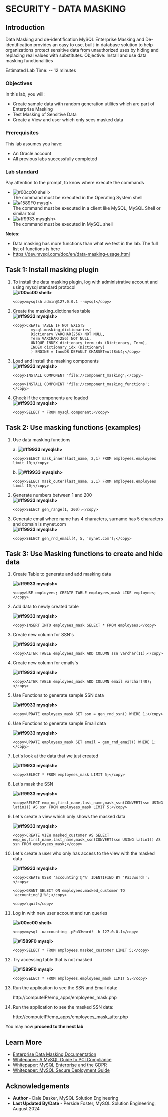 # SECURITY - DATA MASKING

## Introduction
Data Masking and de-identification
MySQL Enterprise Masking and De-identification provides an easy to use, built-in database solution to help organizations protect sensitive data from unauthorized uses by hiding and replacing real values with substitutes.
Objective: Install and use data masking functionalities

Estimated Lab Time: -- 12 minutes

### Objectives

In this lab, you will:
* Create sample data with random generation utilites which are part of Enterprise Masking
* Test Masking of Sensitive Data
* Create a View and user which only sees masked data

### Prerequisites

This lab assumes you have:
* An Oracle account
* All previous labs successfully completed

### Lab standard

Pay attention to the prompt, to know where execute the commands 
* ![#00cc00](https://via.placeholder.com/15/00cc00/000000?text=+) shell>  
  The command must be executed in the Operating System shell
* ![#1589F0](https://via.placeholder.com/15/1589F0/000000?text=+) mysql>  
  The command must be executed in a client like MySQL, MySQL Shell or similar tool
* ![#ff9933](https://via.placeholder.com/15/ff9933/000000?text=+) mysqlsh>  
  The command must be executed in MySQL shell
    

**Notes:**
- Data masking has more functions than what we test in the lab. The full list of functions is here
- https://dev.mysql.com/doc/en/data-masking-usage.html 

## Task 1: Install masking plugin

1. To install the data masking plugin, log with administrative account and using mysql standard protocol  
    **![#00cc00](https://via.placeholder.com/15/00cc00/000000?text=+) shell>** 
    ```
    <copy>mysqlsh admin@127.0.0.1 --mysql</copy>
    ```

2. Create the masking_dictionaries table  
    **![#ff9933](https://via.placeholder.com/15/ff9933/000000?text=+) mysqlsh>** 
    ```
    <copy>CREATE TABLE IF NOT EXISTS
            mysql.masking_dictionaries(
            Dictionary VARCHAR(256) NOT NULL,
            Term VARCHAR(256) NOT NULL,
            UNIQUE INDEX dictionary_term_idx (Dictionary, Term),
            INDEX dictionary_idx (Dictionary)
            ) ENGINE = InnoDB DEFAULT CHARSET=utf8mb4;</copy>
    ```

3. Load and install the masking components  
    **![#ff9933](https://via.placeholder.com/15/ff9933/000000?text=+) mysqlsh>** 
    ```
    <copy>INSTALL COMPONENT 'file://component_masking';</copy>
    ```

    ```
    <copy>INSTALL COMPONENT 'file://component_masking_functions';</copy>
    ```

4. Check if the components are loaded  
    **![#ff9933](https://via.placeholder.com/15/ff9933/000000?text=+) mysqlsh>** 
    ```
    <copy>SELECT * FROM mysql.component;</copy>
    ```

## Task 2: Use masking functions (examples)

1. Use data masking functions

    a. **![#ff9933](https://via.placeholder.com/15/ff9933/000000?text=+) mysqlsh>** 
    ```
    <copy>SELECT mask_inner(last_name, 2,1) FROM employees.employees limit 10;</copy>
    ```

    b. **![#ff9933](https://via.placeholder.com/15/ff9933/000000?text=+) mysqlsh>** 
    ```
    <copy>SELECT mask_outer(last_name, 2,1) FROM employees.employees limit 10;</copy>
    ```

2. Generate numbers between 1 and 200  
    **![#ff9933](https://via.placeholder.com/15/ff9933/000000?text=+) mysqlsh>**  
    ```
    <copy>SELECT gen_range(1, 200);</copy>
    ```

3. Generate email where name has 4 characters, surname has 5 characters and domain is mynet.com  
    **![#ff9933](https://via.placeholder.com/15/ff9933/000000?text=+) mysqlsh>**  
    ```
    <copy>SELECT gen_rnd_email(4, 5, 'mynet.com');</copy>
    ```


## Task 3: Use Masking functions to create and hide data

1. Create Table to generate and add masking data

    **![#ff9933](https://via.placeholder.com/15/ff9933/000000?text=+) mysqlsh>** 
    ```
    <copy>USE employees; CREATE TABLE employees_mask LIKE employees;</copy>
    ```

2. Add data to newly created table

    **![#ff9933](https://via.placeholder.com/15/ff9933/000000?text=+) mysqlsh>**  
    ```
    <copy>INSERT INTO employees_mask SELECT * FROM employees;</copy>
    ```

3. Create new column for SSN's

    **![#ff9933](https://via.placeholder.com/15/ff9933/000000?text=+) mysqlsh>**  
    ```
    <copy>ALTER TABLE employees_mask ADD COLUMN ssn varchar(11);</copy>
    ```

4. Create new column for emails's

    **![#ff9933](https://via.placeholder.com/15/ff9933/000000?text=+) mysqlsh>**  
    ```
    <copy>ALTER TABLE employees_mask ADD COLUMN email varchar(40);</copy>
    ```

5. Use Functions to generate sample SSN data

    **![#ff9933](https://via.placeholder.com/15/ff9933/000000?text=+) mysqlsh>**  
    ```
    <copy>UPDATE employees_mask SET ssn = gen_rnd_ssn() WHERE 1;</copy>
    ```

6. Use Functions to generate sample Email data

    **![#ff9933](https://via.placeholder.com/15/ff9933/000000?text=+) mysqlsh>**  
    ```
    <copy>UPDATE employees_mask SET email = gen_rnd_email() WHERE 1;</copy>
    ```

7. Let's look at the data that we just created

    **![#ff9933](https://via.placeholder.com/15/ff9933/000000?text=+) mysqlsh>**  
    ```
    <copy>SELECT * FROM employees_mask LIMIT 5;</copy>
    ```

8. Let's mask the SSN

    **![#ff9933](https://via.placeholder.com/15/ff9933/000000?text=+) mysqlsh>**  
    ```
    <copy>SELECT emp_no,first_name,last_name,mask_ssn(CONVERT(ssn USING latin1)) AS ssn FROM employees_mask LIMIT 5;</copy>
    ```

9. Let's create a view which only shows the masked data

    **![#ff9933](https://via.placeholder.com/15/ff9933/000000?text=+) mysqlsh>**  
    ```
    <copy>CREATE VIEW masked_customer AS SELECT emp_no,first_name,last_name,mask_ssn(CONVERT(ssn USING latin1)) AS ssn FROM employees_mask;</copy>
    ```

10. Let's create a user who only has access to the view with the masked data

    **![#ff9933](https://via.placeholder.com/15/ff9933/000000?text=+) mysqlsh>**  
    ```
    <copy>CREATE USER 'accounting'@'%' IDENTIFIED BY 'Pa33word!';</copy>
    ```

    ```
    <copy>GRANT SELECT ON employees.masked_customer TO 'accounting'@'%';</copy>
    ```

    ```
    <copy>\quit</copy>
    ```

11. Log in with new user account and run queries


    **![#00cc00](https://via.placeholder.com/15/00cc00/000000?text=+) shell>** 
    ```
    <copy>mysql -uaccounting -pPa33word! -h 127.0.0.1</copy>
    ```

    **![#1589F0](https://via.placeholder.com/15/1589F0/000000?text=+) mysql>**  
    ```
    <copy>SELECT * FROM employees.masked_customer LIMIT 5;</copy>
    ```

12. Try accessing table that is not masked

    **![#1589F0](https://via.placeholder.com/15/1589F0/000000?text=+) mysql>**  
    ```
    <copy>SELECT * FROM employees.employees_mask LIMIT 5;</copy>
    ```

13. Run the application to see the SSN and Email data:

    http://computeIP/emp_apps/employees_mask.php

14. Run the application to see the masked SSN data:

    http://computeIP/emp_apps/employees_mask_after.php


You may now **proceed to the next lab**

## Learn More

* [Enterprise Data Masking Documentation](https://dev.mysql.com/doc/en/data-masking.html)
* [Whitepaper: A MySQL Guide to PCI Compliance](https://www.mysql.com/why-mysql/white-papers/mysql-pci-data-security-compliance/)
* [Whitepaper: MySQL Enterprise and the GDPR](https://www.mysql.com/why-mysql/white-papers/mysql-enterprise-edition-gdpr/)
* [Whitepaper: MySQL Secure Deployment Guide](https://dev.mysql.com/doc/mysql-secure-deployment-guide/en/)

## Acknowledgements

* **Author** - Dale Dasker, MySQL Solution Engineering
* **Last Updated By/Date** - Perside Foster, MySQL Solution Engineering, August 2024
